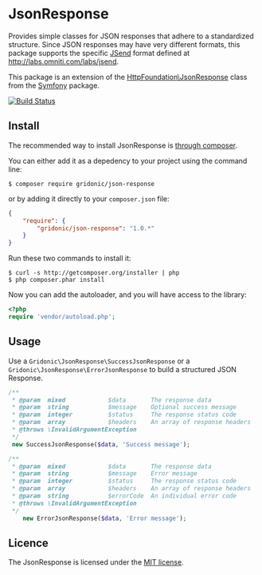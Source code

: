 # JsonResponse

Provides simple classes for JSON responses that adhere to a standardized structure.
Since JSON responses may have very different formats, this package supports the specific
[JSend](http://labs.omniti.com/labs/jsend) format defined at http://labs.omniti.com/labs/jsend.

This package is an extension of the [HttpFoundation\JsonResponse](http://symfony.com/doc/current/components/http_foundation/introduction.html)
class from the [Symfony](http://symfony.com/) package.

[![Build Status](https://secure.travis-ci.org/gridonic/json-response?branch=master)](http://travis-ci.org/gridonic/json-response)

## Install

The recommended way to install JsonResponse is [through composer](http://getcomposer.org).

You can either add it as a depedency to your project using the command line:

    $ composer require gridonic/json-response

or by adding it directly to your ```composer.json``` file:

```JSON
{
    "require": {
        "gridonic/json-response": "1.0.*"
    }
}
```

Run these two commands to install it:

    $ curl -s http://getcomposer.org/installer | php
    $ php composer.phar install

Now you can add the autoloader, and you will have access to the library:

```php
<?php
require 'vendor/autoload.php';
```

## Usage

Use a `Gridonic\JsonResponse\SuccessJsonResponse` or a `Gridonic\JsonResponse\ErrorJsonResponse` to build a structured JSON Response.

```php
/**
 * @param  mixed            $data       The response data
 * @param  string           $message    Optional success message
 * @param  integer          $status     The response status code
 * @param  array            $headers    An array of response headers
 * @throws \InvalidArgumentException
 */
 new SuccessJsonResponse($data, 'Success message');
```

```php
/**
 * @param  mixed            $data       The response data
 * @param  string           $message    Error message
 * @param  integer          $status     The response status code
 * @param  array            $headers    An array of response headers
 * @param  string           $errorCode  An individual error code
 * @throws \InvalidArgumentException
 */
    new ErrorJsonResponse($data, 'Error message');
```

## Licence
The JsonResponse is licensed under the [MIT license](LICENSE).

